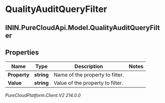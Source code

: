 # QualityAuditQueryFilter

## ININ.PureCloudApi.Model.QualityAuditQueryFilter

## Properties

|Name | Type | Description | Notes|
|------------ | ------------- | ------------- | -------------|
| **Property** | **string** | Name of the property to filter. | |
| **Value** | **string** | Value of the property to filter. | |



_PureCloudPlatform.Client.V2 214.0.0_
